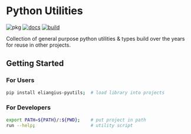 # Python Utilities
![pkg](https://img.shields.io/pypi/v/eliangius-pyutils.svg)
[![docs](https://img.shields.io/badge/docs-passing-green.svg)](https://eangius.github.io/pyutils/)
[![build](https://img.shields.io/github/actions/workflow/status/eangius/pyutils/testing.yml?branch=master)](https://github.com/eangius/pyutils/actions)



Collection of general purpose python utilities & types build over the years for reuse in other projects.


## Getting Started

### For Users
```sh
pip install eliangius-pyutils;  # load library into projects
```

### For Developers
```sh
export PATH=${PATH}/:${PWD};    # put project in path
run --help;                     # utility script
```
